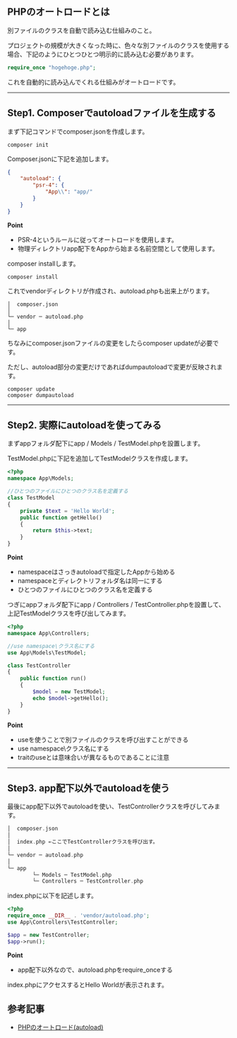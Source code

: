 ## PHPのオートロードとは

別ファイルのクラスを自動で読み込む仕組みのこと。

プロジェクトの規模が大きくなった時に、色々な別ファイルのクラスを使用する場合、下記のようにひとつひとつ明示的に読み込む必要があります。

```php
require_once "hogehoge.php";
```

これを自動的に読み込んでくれる仕組みがオートロードです。

---

## Step1. Composerでautoloadファイルを生成する

まず下記コマンドでcomposer.jsonを作成します。

```
composer init
```

Composer.jsonに下記を追加します。

```json
{
    "autoload": {
        "psr-4": {
            "App\\": "app/"
        }
    }
}
```

**Point**

- PSR-4というルールに従ってオートロードを使用します。
- 物理ディレクトリapp配下をAppから始まる名前空間として使用します。

composer installします。

```
composer install
```

これでvendorディレクトリが作成され、autoload.phpも出来上がります。

```
│  composer.json
│
└─ vendor ─ autoload.php
│ 
└─ app
```

ちなみにcomposer.jsonファイルの変更をしたらcomposer updateが必要です。

ただし、autoload部分の変更だけであればdumpautoloadで変更が反映されます。

```
composer update
composer dumpautoload
```

---

## Step2. 実際にautoloadを使ってみる

まずappフォルダ配下にapp / Models / TestModel.phpを設置します。

TestModel.phpに下記を追加してTestModelクラスを作成します。

```php
<?php
namespace App\Models;

//ひとつのファイルにひとつのクラス名を定義する
class TestModel
{
    private $text = 'Hello World';
    public function getHello()
    {
        return $this->text;
    }
}
```

**Point**

- namespaceはさっきautoloadで指定したAppから始める
- namespaceとディレクトリフォルダ名は同一にする
- ひとつのファイルにひとつのクラス名を定義する

つぎにappフォルダ配下にapp / Controllers / TestController.phpを設置して、上記TestModelクラスを呼び出してみます。

```php
<?php
namespace App\Controllers;

//use namespace\クラス名にする
use App\Models\TestModel;

class TestController
{
    public function run()
    {
        $model = new TestModel;
        echo $model->getHello();
    }
}
```

**Point**

- useを使うことで別ファイルのクラスを呼び出すことができる
- use namespace\クラス名にする
- traitのuseとは意味合いが異なるものであることに注意

---

## Step3. app配下以外でautoloadを使う

最後にapp配下以外でautoloadを使い、TestControllerクラスを呼びしてみます。

```php
│  composer.json
│
│  index.php ←ここでTestControllerクラスを呼び出す。
│
└─ vendor ─ autoload.php
│ 
└─ app
		└─ Models ─ TestModel.php
		└─ Controllers ─ TestController.php
```

 

index.phpに以下を記述します。

```php
<?php
require_once __DIR__ . 'vendor/autoload.php';
use App\Controllers\TestController;

$app = new TestController;
$app->run();
```

**Point**

- app配下以外なので、autoload.phpをrequire_onceする

index.phpにアクセスするとHello Worldが表示されます。

## 参考記事
- [PHPのオートロード(autoload)](https://qiita.com/atwata/items/5ba72d3d881a81227c2a)
